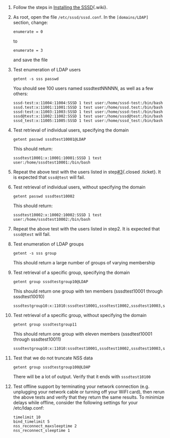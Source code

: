 1.  Follow the steps in [Installing the
    SSSD](https://docs.pagure.org/sssd-test2/Fedora_11_Test_Day/Installation.html){.wiki}.
2.  As root, open the file `/etc/sssd/sssd.conf`. In the
    `[domains/LDAP]` section, change:

    ``` {.wiki}
    enumerate = 0
    ```

    to

    ``` {.wiki}
    enumerate = 3
    ```

    and save the file

3.  Test enumeration of LDAP users

    ``` {.wiki}
    getent -s sss passwd
    ```

    You should see 100 users named sssdtestNNNNN, as well as a few
    others:

    ``` {.wiki}
    sssd-test:x:11004:11004:SSSD 1 test user:/home/sssd-test:/bin/bash
    sssd.test:x:11001:11001:SSSD 1 test user:/home/sssd.test:/bin/bash
    sssd:test:x:11003:11003:SSSD 1 test user:/home/sssd:test:/bin/bash
    sssd@test:x:11002:11002:SSSD 1 test user:/home/sssd@test:/bin/bash
    sssd_test:x:11005:11005:SSSD 1 test user:/home/sssd_test:/bin/bash
    ```

4.  Test retrieval of individual users, specifying the domain

    ``` {.wiki}
    getent passwd sssdtest10001@LDAP
    ```

    This should return:

    ``` {.wiki}
    sssdtest10001:x:10001:10001:SSSD 1 test user:/home/sssdtest10001:/bin/bash
    ```

5.  Repeat the above test with the users listed in
    step[\#3](https://fedorahosted.org/sssd/ticket/3 "task: Fake ticket to verify CC-list (closed: invalid)"){.closed
    .ticket}. It is expected that `sssd@test` will fail.
6.  Test retrieval of individual users, without specifying the domain

    ``` {.wiki}
    getent passwd sssdtest10002
    ```

    This should return:

    ``` {.wiki}
    sssdtest10002:x:10002:10002:SSSD 1 test user:/home/sssdtest10002:/bin/bash
    ```

7.  Repeat the above test with the users listed in step2. It is expected
    that `sssd@test` will fail.
8.  Test enumeration of LDAP groups

    ``` {.wiki}
    getent -s sss group
    ```

    This should return a large number of groups of varying membership

9.  Test retrieval of a specific group, specifying the domain

    ``` {.wiki}
    getent group sssdtestgroup10@LDAP
    ```

    This should return one group with ten members (sssdtest10001 through
    sssdtest10010)

    ``` {.wiki}
    sssdtestgroup10:x:11010:sssdtest10001,sssdtest10002,sssdtest10003,sssdtest10004,sssdtest10005,sssdtest10006,sssdtest10007,sssdtest10008,sssdtest10009,sssdtest10010
    ```

10. Test retrieval of a specific group, without specifying the domain

    ``` {.wiki}
    getent group sssdtestgroup11
    ```

    This should return one group with eleven members (sssdtest10001
    through sssdtest10011)

    ``` {.wiki}
    sssdtestgroup10:x:11010:sssdtest10001,sssdtest10002,sssdtest10003,sssdtest10004,sssdtest10005,sssdtest10006,sssdtest10007,sssdtest10008,sssdtest10009,sssdtest10010,sssdtest10011
    ```

11. Test that we do not truncate NSS data

    ``` {.wiki}
    getent group sssdtestgroup100@LDAP
    ```

    There will be a lot of output. Verify that it ends with
    `sssdtest10100`

12. Test offline support by terminating your network connection (e.g.
    unplugging your network cable or turning off your WiFI card), then
    rerun the above tests and verify that they return the same results.
    To minimize delays while offline, consider the following settings
    for your /etc/ldap.conf:

    ``` {.wiki}
    timelimit 10
    bind_timelimit 5
    nss_reconnect_maxsleeptime 2
    nss_reconnect_sleeptime 1
    ```


